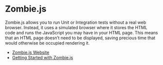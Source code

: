 # Zombie.js

Zombie.js allows you to run Unit or Integration tests without a real web browser. Instead, it uses a simulated browser where it stores the HTML code and runs the JavaScript you may have in your HTML page. This means that an HTML page doesn’t need to be displayed, saving precious time that would otherwise be occupied rendering it.

- [Zombie.js Website](http://zombie.js.org/)
- [Getting Started with Zombie.js](https://www.packt.com/getting-started-zombiejs/)